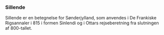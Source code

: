 ### Sillende


Sillende er en betegnelse for Sønderjylland, som anvendes i De Frankiske Rigsannaler i 815 i formen Sinlendi og i Ottars rejseberetning fra slutningen af 800-tallet.